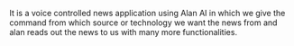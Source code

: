It is a voice controlled news application using Alan AI in which we 
give the command from which source or technology we want the news 
from and alan reads out the news to us with many more functionalities.
